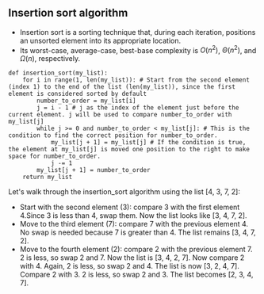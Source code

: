 ## Insertion sort algorithm
- Insertion sort is a sorting technique that, during each iteration, positions an unsorted element into its appropriate location.
- Its worst-case, average-case, best-base complexity is $O(n^2)$, $\Theta(n^2)$, and $\Omega(n)$, respectively.

```
def insertion_sort(my_list):
    for i in range(1, len(my_list)): # Start from the second element (index 1) to the end of the list (len(my_list)), since the first element is considered sorted by default
        number_to_order = my_list[i]
        j = i - 1 # j as the index of the element just before the current element. j will be used to compare number_to_order with my_list[j]
        while j >= 0 and number_to_order < my_list[j]: # This is the condition to find the correct position for number_to_order.
            my_list[j + 1] = my_list[j] # If the condition is true, the element at my_list[j] is moved one position to the right to make space for number_to_order.
            j -= 1
        my_list[j + 1] = number_to_order
    return my_list
```

Let's walk through the insertion_sort algorithm using the list [4, 3, 7, 2]:

- Start with the second element (3): compare 3 with the first element 4.Since 3 is less than 4, swap them. Now the list looks like [3, 4, 7, 2].
- Move to the third element (7): compare 7 with the previous element 4. No swap is needed because 7 is greater than 4. The list remains [3, 4, 7, 2].
- Move to the fourth element (2): compare 2 with the previous element 7. 2 is less, so swap 2 and 7. Now the list is [3, 4, 2, 7]. Now compare 2 with 4. Again, 2 is less, so swap 2 and 4. The list is now [3, 2, 4, 7]. Compare 2 with 3. 2 is less, so swap 2 and 3. The list becomes [2, 3, 4, 7].

